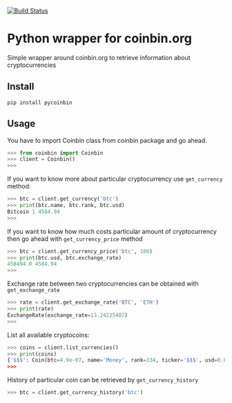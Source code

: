 [![Build Status](https://travis-ci.org/adilkhash/pycoinbin.svg?branch=master)](https://travis-ci.org/adilkhash/pycoinbin)

# Python wrapper for coinbin.org

Simple wrapper around coinbin.org to retrieve information about cryptocurrencies

## Install

`pip install pycoinbin`

## Usage

You have to import Coinbin class from coinbin package and go ahead.

```python
>>> from coinbin import Coinbin
>>> client = Coinbin()
>>>
```

If you want to know more about particular cryptocurrency use `get_currency` method:

```python
>>> btc = client.get_currency('btc')
>>> print(btc.name, btc.rank, btc.usd)
Bitcoin 1 4584.94
>>> 
```

If you want to know how much costs particular amount of cryptocurrency then go ahead with `get_currency_price` method

```python
>>> btc = client.get_currency_price('btc', 100)
>>> print(btc.usd, btc.exchange_rate)
458494.0 4584.94
>>> 
```

Exchange rate between two cryptocurrencies can be obtained with `get_exchange_rate`

```python
>>> rate = client.get_exchange_rate('BTC', 'ETH')
>>> print(rate)
ExchangeRate(exchange_rate=13.24225487)
>>> 
```

List all available cryptocoins:

```python
>>> coins = client.list_currencies()
>>> print(coins)
{'$$$': Coin(btc=4.9e-07, name='Money', rank=334, ticker='$$$', usd=0.002257), '
>>>
```

History of particular coin can be retrieved by `get_currency_history`

```python
>>> btc = client.get_currency_history('btc')
```
